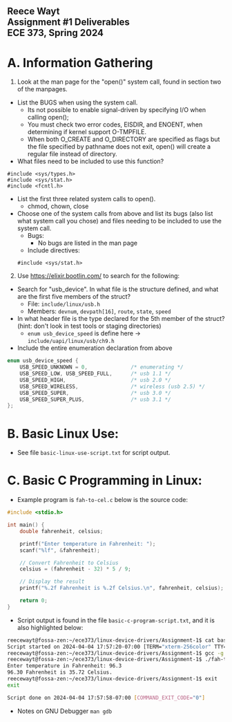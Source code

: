 **Reece Wayt <br>
Assignment #1 Deliverables <br>
ECE 373, Spring 2024** <br>
------

# A. Information Gathering

1. Look at the man page for the "open()" system call, found in section two of the manpages. <br>
- List the BUGS when using the system call.<br>
    + Its not possible to enable signal-driven by specifying I/O when calling open(); 
    + You must check two error codes, EISDIR, and ENOENT, when determining if kernel support O-TMPFILE.
    + When both O_CREATE and O_DIRECTORY are specified as flags but the file specified by pathname does not exit, open() will create a regular file instead of directory.
- What files need to be included to use this function? <br>
```
#include <sys/types.h>
#include <sys/stat.h>
#include <fcntl.h>
```
- List the first three related system calls to open(). <br>
    + chmod, chown, close
- Choose one of the system calls from above and list its bugs (also list what system call you
chose) and files needing to be included to use the system call.
    + Bugs: 
        * No bugs are listed in the man page
    + Include directives: 
    ```
    #include <sys/stat.h>
    ```
2. Use https://elixir.bootlin.com/ to search for the following:
- Search for "usb_device". In what file is the structure defined, and what are the first five
members of the struct?
    + File: `include/linux/usb.h`
    + Members: `devnum`, `devpath[16]`, `route`, `state`, `speed`
- In what header file is the type declared for the 5th member of the struct? (hint: don't look in
test tools or staging directories)
    + `enum usb_device_speed` is define here -> `include/uapi/linux/usb/ch9.h`
- Include the entire enumeration declaration from above
```C
enum usb_device_speed {
	USB_SPEED_UNKNOWN = 0,			    /* enumerating */
	USB_SPEED_LOW, USB_SPEED_FULL,		/* usb 1.1 */
	USB_SPEED_HIGH,				        /* usb 2.0 */
	USB_SPEED_WIRELESS,			        /* wireless (usb 2.5) */
	USB_SPEED_SUPER,			        /* usb 3.0 */
	USB_SPEED_SUPER_PLUS,			    /* usb 3.1 */
};
```

# B. Basic Linux Use:
- See file `basic-linux-use-script.txt` for script output.

# C. Basic C Programming in Linux: 
- Example program is `fah-to-cel.c` below is the source code: 
```C
#include <stdio.h>

int main() {
    double fahrenheit, celsius;

    printf("Enter temperature in Fahrenheit: ");
    scanf("%lf", &fahrenheit);

    // Convert Fahrenheit to Celsius
    celsius = (fahrenheit - 32) * 5 / 9;

    // Display the result
    printf("%.2f Fahrenheit is %.2f Celsius.\n", fahrenheit, celsius);

    return 0;
}
```

- Script output is found in the file `basic-c-program-script.txt`, and it is also highlighted below: 
```bash
reecewayt@fossa-zen:~/ece373/linux-device-drivers/Assignment-1$ cat basic-c-program-script.txt 
Script started on 2024-04-04 17:57:20-07:00 [TERM="xterm-256color" TTY="/dev/pts/3" COLUMNS="250" LINES="24"]
reecewayt@fossa-zen:~/ece373/linux-device-drivers/Assignment-1$ gcc -g -o fah-to-cel fah-to-cel.c
reecewayt@fossa-zen:~/ece373/linux-device-drivers/Assignment-1$ ./fah-to-cel
Enter temperature in Fahrenheit: 96.3
96.30 Fahrenheit is 35.72 Celsius.
reecewayt@fossa-zen:~/ece373/linux-device-drivers/Assignment-1$ exit
exit

Script done on 2024-04-04 17:57:58-07:00 [COMMAND_EXIT_CODE="0"]
```
- Notes on GNU Debugger `man gdb`




